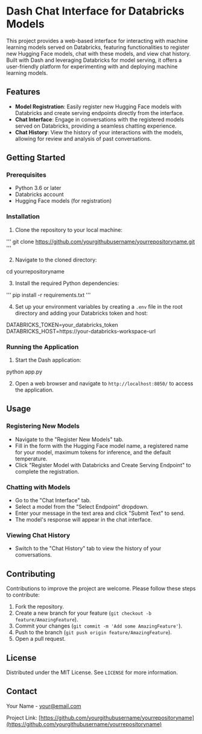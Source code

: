 # Dash Chat Interface for Databricks Models

This project provides a web-based interface for interacting with machine learning models served on Databricks, featuring functionalities to register new Hugging Face models, chat with these models, and view chat history. Built with Dash and leveraging Databricks for model serving, it offers a user-friendly platform for experimenting with and deploying machine learning models.

## Features

- **Model Registration**: Easily register new Hugging Face models with Databricks and create serving endpoints directly from the interface.
- **Chat Interface**: Engage in conversations with the registered models served on Databricks, providing a seamless chatting experience.
- **Chat History**: View the history of your interactions with the models, allowing for review and analysis of past conversations.

## Getting Started

### Prerequisites

- Python 3.6 or later
- Databricks account
- Hugging Face models (for registration)

### Installation

1. Clone the repository to your local machine:

''' git clone https://github.com/yourgithubusername/yourrepositoryname.git '''


2. Navigate to the cloned directory:

cd yourrepositoryname


3. Install the required Python dependencies:

''' pip install -r requirements.txt '''


4. Set up your environment variables by creating a `.env` file in the root directory and adding your Databricks token and host:

DATABRICKS_TOKEN=your_databricks_token
DATABRICKS_HOST=https://your-databricks-workspace-url


### Running the Application

1. Start the Dash application:

python app.py


2. Open a web browser and navigate to `http://localhost:8050/` to access the application.

## Usage

### Registering New Models

- Navigate to the "Register New Models" tab.
- Fill in the form with the Hugging Face model name, a registered name for your model, maximum tokens for inference, and the default temperature.
- Click "Register Model with Databricks and Create Serving Endpoint" to complete the registration.

### Chatting with Models

- Go to the "Chat Interface" tab.
- Select a model from the "Select Endpoint" dropdown.
- Enter your message in the text area and click "Submit Text" to send.
- The model's response will appear in the chat interface.

### Viewing Chat History

- Switch to the "Chat History" tab to view the history of your conversations.

## Contributing

Contributions to improve the project are welcome. Please follow these steps to contribute:

1. Fork the repository.
2. Create a new branch for your feature (`git checkout -b feature/AmazingFeature`).
3. Commit your changes (`git commit -m 'Add some AmazingFeature'`).
4. Push to the branch (`git push origin feature/AmazingFeature`).
5. Open a pull request.

## License

Distributed under the MIT License. See `LICENSE` for more information.

## Contact

Your Name - your@email.com

Project Link: [https://github.com/yourgithubusername/yourrepositoryname](https://github.com/yourgithubusername/yourrepositoryname)

